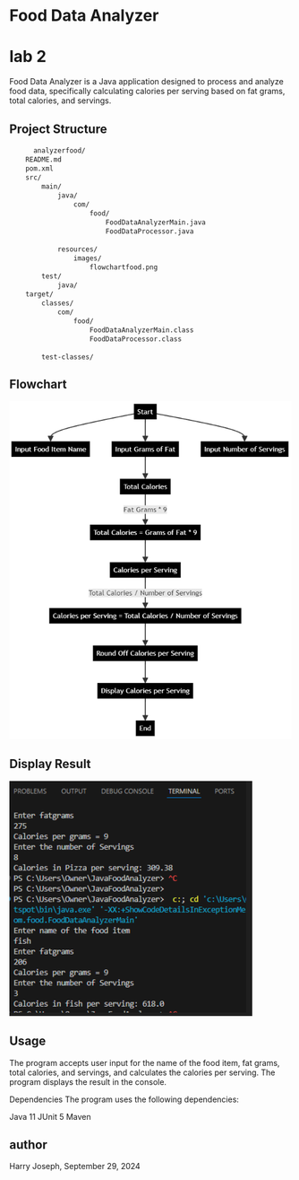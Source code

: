 # Food Data Analyzer

# lab 2
Food Data Analyzer is a Java application designed to process and analyze food data, specifically calculating calories per serving based on fat grams, total calories, and servings.

## Project Structure
          analyzerfood/
        README.md
        pom.xml
        src/
            main/
                java/
                    com/
                        food/
                            FoodDataAnalyzerMain.java
                            FoodDataProcessor.java
                            
                resources/
                    images/
                        flowchartfood.png
            test/
                java/
        target/
            classes/
                com/
                    food/
                        FoodDataAnalyzerMain.class
                        FoodDataProcessor.class
                        
            test-classes/

## Flowchart

![Flowchart](https://github.com/hjoseph777/JavaFoodAnalyzer/raw/main/analyzerfood/src/main/resources/images/flowchartfood.png)


 ## Display Result
 ![Display Result](https://github.com/hjoseph777/JavaFoodAnalyzer/raw/main/analyzerfood/src/main/resources/images/displaydata.png)


## Usage

The program accepts user input for the name of the food item, fat grams, total calories, and servings, and calculates the calories per serving. The program displays the result in the console.

Dependencies
The program uses the following dependencies:

Java 11
JUnit 5
Maven

## author
Harry Joseph, September 29, 2024
